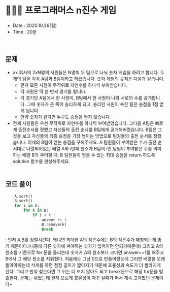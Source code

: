 # 🧚🏻‍♀️ 프로그래머스 n진수 게임
- Date : 2020.10.26(월)
- Time : 20분
<br>

## 문제

- xx 회사의 2xN명의 사원들은 N명씩 두 팀으로 나눠 숫자 게임을 하려고 합니다. 두 개의 팀을 각각 A팀과 B팀이라고 하겠습니다. 숫자 게임의 규칙은 다음과 같습니다.
    - 먼저 모든 사원이 무작위로 자연수를 하나씩 부여받습니다.
    - 각 사원은 딱 한 번씩 경기를 합니다.
    - 각 경기당 A팀에서 한 사원이, B팀에서 한 사원이 나와 서로의 수를 공개합니다. 그때 숫자가 큰 쪽이 승리하게 되고, 승리한 사원이 속한 팀은 승점을 1점 얻게 됩니다.
    - 만약 숫자가 같다면 누구도 승점을 얻지 않습니다.
- 전체 사원들은 우선 무작위로 자연수를 하나씩 부여받았습니다. 그다음 A팀은 빠르게 출전순서를 정했고 자신들의 출전 순서를 B팀에게 공개해버렸습니다. B팀은 그것을 보고 자신들의 최종 승점을 가장 높이는 방법으로 팀원들의 출전 순서를 정했습니다. 이때의 B팀이 얻는 승점을 구해주세요.
A 팀원들이 부여받은 수가 출전 순서대로 나열되어있는 배열 A와 i번째 원소가 B팀의 i번 팀원이 부여받은 수를 의미하는 배열 B가 주어질 때, B 팀원들이 얻을 수 있는 최대 승점을 return 하도록 solution 함수를 완성해주세요.
<br><br>

## 코드 풀이

```python
    A.sort()
    B.sort()
    for i in A:
        for k in B:
            if i < k :
                answer += 1
                B.remove(k)
                break 
```
: 먼저 A,B를 정렬시킨다. 왜냐면 최대한 A의 작은수에는 B의 작은수가 매칭되는게 좋기 때문이다.(나중에 다른 숫자에 써야하는 숫자가 없어지면 안되기때문에) 그리고 A의 원소를 기준으로 for 문을 돌리는데 숫자가 A의 원소보다 크다면 answer+=1를 해주고 B에서 그 해당 원소를 지워줬다. 처음에는 그냥 0으로 만들어줬는데 그러면 배열을 오래 돌아야하는데 삭제를 하면 점점 길이가 짧아지기 때문에 효율성과 속도가 더 빨라지게 된다. 그리고 만약 찾는다면 그 뒤는 더 보지 않아도 되고 break문으로 해당 for문을 탈출한다. 문제는 쉬웠는데 왠지 모르게 효율성이 자꾸 실패가 떠서 계속 고쳐봤던 문제이다~
